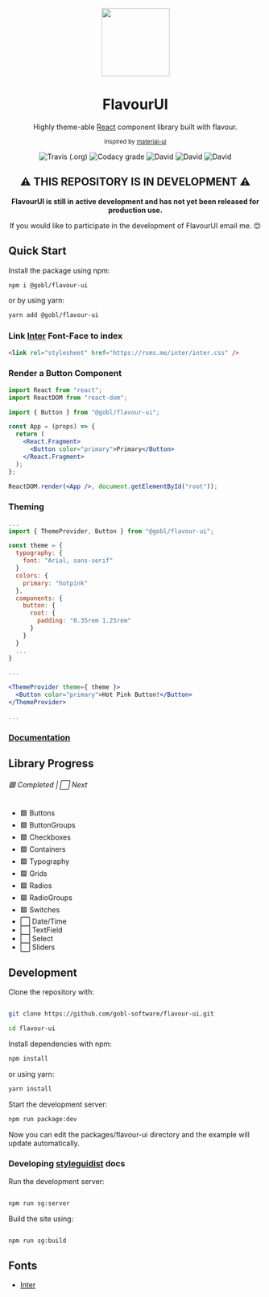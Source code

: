 <p align="center"><img  width="135" src="https://svgshare.com/i/G40.svg" /></p>
<h1 align="center">FlavourUI</h1>
<p align="center">Highly theme-able <a href="https://github.com/facebook/react">React</a> component library built with flavour.</p>
<p align="center"><sub>Inspired by <a href="https://github.com/mui-org/material-ui">material-ui</a></sub></p>
<p align="center">
  <img alt="Travis (.org)" src="https://img.shields.io/travis/gobl-software/flavour-ui?style=flat-square">
  <img alt="Codacy grade" src="https://img.shields.io/codacy/grade/71c28e9b05424da7a084c29304e2a4fb?style=flat-square">
  <img alt="David" src="https://img.shields.io/david/gobl-software/flavour-ui?style=flat-square">
  <img alt="David" src="https://img.shields.io/david/dev/gobl-software/flavour-ui?style=flat-square">
  <img alt="David" src="https://img.shields.io/david/peer/gobl-software/flavour-ui?style=flat-square">
</p>

<h2 align="center">⚠ THIS REPOSITORY IS IN DEVELOPMENT ⚠</h2>
<p align="center"><b>FlavourUI is still in active development and has not yet been released for production use.</b></p>
<p align="center">If you would like to participate in the development of FlavourUI email me. 😊</p>

## Quick Start

Install the package using npm:

```bash
npm i @gobl/flavour-ui
```

or by using yarn:

```bash
yarn add @gobl/flavour-ui
```

### Link [Inter](https://github.com/rsms/inter) Font-Face to index

```html
<link rel="stylesheet" href="https://rsms.me/inter/inter.css" />
```

### Render a Button Component

```jsx
import React from "react";
import ReactDOM from "react-dom";

import { Button } from "@gobl/flavour-ui";

const App = (props) => {
  return (
    <React.Fragment>
      <Button color="primary">Primary</Button>
    </React.Fragment>
  );
};

ReactDOM.render(<App />, document.getElementById("root"));
```

### Theming

```jsx
...
import { ThemeProvider, Button } from "@gobl/flavour-ui";

const theme = {
  typography: {
    font: "Arial, sans-serif"
  }
  colors: {
    primary: "hotpink"
  },
  components: {
    button: {
      root: {
        padding: "0.35rem 1.25rem"
      }
    }
  }
  ...
}

...

<ThemeProvider theme={ theme }>
  <Button color="primary">Hot Pink Button!</Button>
</ThemeProvider>

...
```

### [Documentation](https://gobl-software.github.io/flavour-ui/)

## Library Progress

###### 🟩 Completed | ⬜ Next

- 🟩 Buttons
- 🟩 ButtonGroups
- 🟩 Checkboxes
- 🟩 Containers
- 🟩 Typography
- 🟩 Grids
- 🟩 Radios
- 🟩 RadioGroups
- 🟩 Switches
- ⬜ Date/Time
- ⬜ TextField
- ⬜ Select
- ⬜ Sliders

## Development

Clone the repository with:

```bash

git clone https://github.com/gobl-software/flavour-ui.git

cd flavour-ui
```

Install dependencies with npm:

```bash
npm install
```

or using yarn:

```bash
yarn install
```

Start the development server:

```bash
npm run package:dev
```

Now you can edit the packages/flavour-ui directory and the example will update automatically.

### Developing [styleguidist](https://github.com/styleguidist/react-styleguidist) docs

Run the development server:

```bash

npm run sg:server

```

Build the site using:

```bash

npm run sg:build

```

## Fonts

- [Inter](https://github.com/rsms/inter)
